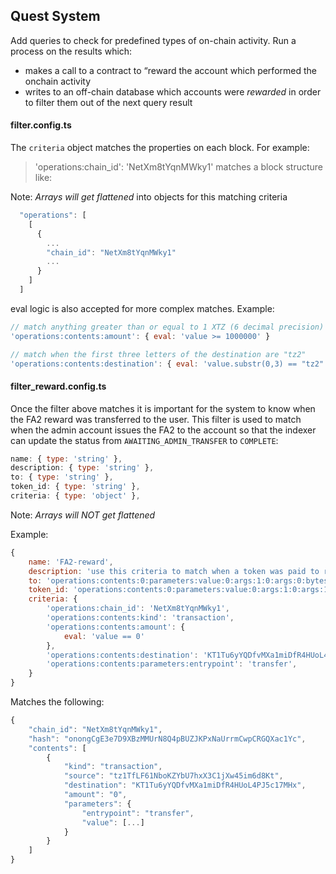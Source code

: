 ## Quest System

Add queries to check for predefined types of on-chain activity. Run a process on the results which:

* makes a call to a contract to “reward the account which performed the onchain activity
* writes to an off-chain database which accounts were *rewarded* in order to filter them out of the next query result

#### filter.config.ts

The `criteria` object matches the properties on each block.  For example:

> 'operations:chain_id': 'NetXm8tYqnMWky1'
> matches a block structure like:

Note: *Arrays will get flattened* into objects for this matching criteria

```js
  "operations": [
    [
      {
        ...
        "chain_id": "NetXm8tYqnMWky1"
        ...
      }
    ]
  ]
```

eval logic is also accepted for more complex matches.  Example:

```js
// match anything greater than or equal to 1 XTZ (6 decimal precision)
'operations:contents:amount': { eval: 'value >= 1000000' }

// match when the first three letters of the destination are "tz2"
'operations:contents:destination': { eval: 'value.substr(0,3) == "tz2"' }
```

#### filter_reward.config.ts

Once the filter above matches it is important for the system to know when the FA2 reward was transferred to the user.  This filter is used to match when the admin account issues the FA2 to the account so that the indexer can update the status from `AWAITING_ADMIN_TRANSFER` to `COMPLETE`:

```js
name: { type: 'string' },
description: { type: 'string' },
to: { type: 'string' },
token_id: { type: 'string' },
criteria: { type: 'object' },
```

Note: *Arrays will NOT get flattened*

Example:

```js
{
    name: 'FA2-reward',
    description: 'use this criteria to match when a token was paid to remove it from the pending db',
    to: 'operations:contents:0:parameters:value:0:args:1:0:args:0:bytes',
    token_id: 'operations:contents:0:parameters:value:0:args:1:0:args:1:args:0:int',
    criteria: {
        'operations:chain_id': 'NetXm8tYqnMWky1',
        'operations:contents:kind': 'transaction',
        'operations:contents:amount': {
            eval: 'value == 0'
        },
        'operations:contents:destination': 'KT1Tu6yYQDfvMXa1miDfR4HUoL4PJ5c17MHx',
        'operations:contents:parameters:entrypoint': 'transfer',
    }
}
```

Matches the following:
```js
{
    "chain_id": "NetXm8tYqnMWky1",
    "hash": "onongCgE3e7D9XBzMMUrN8Q4pBUZJKPxNaUrrmCwpCRGQXac1Yc",
    "contents": [
        {
            "kind": "transaction",
            "source": "tz1TfLF61NboKZYbU7hxX3C1jXw45im6d8Kt",
            "destination": "KT1Tu6yYQDfvMXa1miDfR4HUoL4PJ5c17MHx",
            "amount": "0",
            "parameters": {
                "entrypoint": "transfer",
                "value": [...]
            }
        }
    ]
}
```


